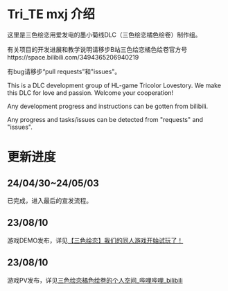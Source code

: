 # Tri_TE mxj 介绍

这里是三色绘恋用爱发电的墨小菊线DLC（三色绘恋橘色绘卷）制作组。

有关项目的开发进展和教学说明请移步B站三色绘恋橘色绘卷官方号https://space.bilibili.com/3494365206940219

有bug请移步“pull requests”和"issues"。

This is a DLC development group of HL-game Tricolor Lovestory.
We make this DLC for love and passion.
Welcome your cooperation!

Any development progress and instructions can be gotten from bilibili.

Any progress and tasks/issues can be detected from "requests" and "issues".

# 更新进度

## 24/04/30~24/05/03

已完成，进入最后的宣发流程。

## 23/08/10

游戏DEMO发布，详见[【三色绘恋】我们的同人游戏开始试玩了！](https://b23.tv/SGOwYZz)

## 23/08/10

游戏PV发布，详见[三色绘恋橘色绘卷的个人空间_哔哩哔哩_bilibili](https://space.bilibili.com/3494365206940219)

